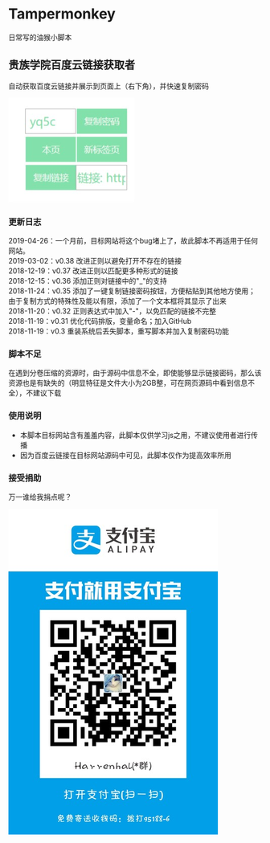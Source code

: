 # Tampermonkey

日常写的油猴小脚本

## 贵族学院百度云链接获取者

自动获取百度云链接并展示到页面上（右下角），并快速复制密码

![实例](贵族学院链接获取.jpg)

### 更新日志

2019-04-26：一个月前，目标网站将这个bug堵上了，故此脚本不再适用于任何网站。 <br>
2019-03-02：v0.38 改进正则以避免打开不存在的链接 <br>
2018-12-19：v0.37 改进正则以匹配更多种形式的链接 <br>
2018-12-15：v0.36 添加正则对链接中的"_"的支持 <br>
2018-11-24：v0.35 添加了一键复制链接密码按钮，方便粘贴到其他地方使用；由于复制方式的特殊性及能以有限，添加了一个文本框将其显示了出来 <br>
2018-11-20：v0.32 正则表达式中加入"-"，以免匹配的链接不完整 <br>
2018-11-19：v0.31 优化代码排版，变量命名；加入GitHub <br>
2018-11-19：v0.3 重装系统后丢失脚本，重写脚本并加入复制密码功能 

### 脚本不足

在遇到分卷压缩的资源时，由于源码中信息不全，即使能够显示链接密码，那么该资源也是有缺失的（明显特征是文件大小为2GB整，可在网页源码中看到信息不全），不建议下载

### 使用说明

+ 本脚本目标网站含有羞羞内容，此脚本仅供学习js之用，不建议使用者进行传播
+ 因为百度云链接在目标网站源码中可见，此脚本仅作为提高效率所用

### 接受捐助

万一谁给我捐点呢？

![alipay](collection-code.jpg)
